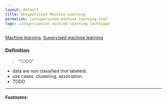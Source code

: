 ```yaml
---
layout: default
title: Unsupervised Machine Learning
permalink: /unsupervised-machine-learning.html
tags: categorisation machine-learning technique
---
```


[Machine learning]({{site.url}}{{site.prod}}/machine-learning.html),
[Supervised machine learning]({{site.url}}{{site.prod}}/supervised-machine-learning.html)

### Definition

> "TODO"

- data are non classified (not labeled).
- use cases: clustering, association.
- TODO

<hr />

##### Footnotes:

[^1]: https://www.deeplearningbook.org/contents/ml.html